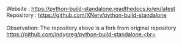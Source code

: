Website    : https://python-build-standalone.readthedocs.io/en/latest<br>
Repository : https://github.com/XNerv/python-build-standalone<br>
<br>
Observation: The repository above is a fork from original repository
             https://github.com/indygreg/python-build-standalone.<br>